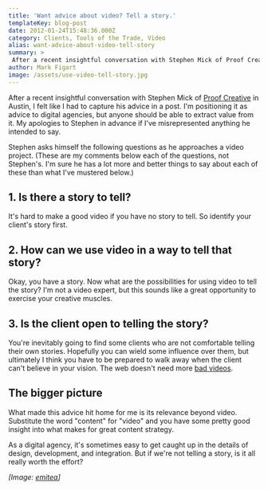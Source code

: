 ```yaml
---
title: 'Want advice about video? Tell a story.'
templateKey: blog-post
date: 2012-01-24T15:48:36.000Z
category: Clients, Tools of the Trade, Video
alias: want-advice-about-video-tell-story
summary: > 
 After a recent insightful conversation with Stephen Mick of Proof Creative in Austin, I felt like I had to capture his advice in a post. I'm positioning it as advice to digital agencies, but anyone should be able to extract value from it. My apologies to Stephen in advance if I've misrepresented anything he intended to say.
author: Mark Figart
image: /assets/use-video-tell-story.jpg
---
```


After a recent insightful conversation with Stephen Mick of [Proof Creative](http://www.proofcreative.com/) in Austin, I felt like I had to capture his advice in a post. I'm positioning it as advice to digital agencies, but anyone should be able to extract value from it. My apologies to Stephen in advance if I've misrepresented anything he intended to say.

Stephen asks himself the following questions as he approaches a video project. (These are my comments below each of the questions, not Stephen's. I'm sure he has a lot more and better things to say about each of these than what I've mustered below.)

1\. Is there a story to tell?
-----------------------------

It's hard to make a good video if you have no story to tell. So identify your client's story first.

2\. How can we use video in a way to tell that story?
-----------------------------------------------------

Okay, you have a story. Now what are the possibilities for using video to tell the story? I'm not a video expert, but this sounds like a great opportunity to exercise your creative muscles.

3\. Is the client open to telling the story?
--------------------------------------------

You're inevitably going to find some clients who are not comfortable telling their own stories. Hopefully you can wield some influence over them, but ultimately I think you have to be prepared to walk away when the client can't believe in your vision. The web doesn't need more [bad videos](https://www.youtube.com/watch?v=8iP_r9rUbgM).

The bigger picture
------------------

What made this advice hit home for me is its relevance beyond video. Substitute the word "content" for "video" and you have some pretty good insight into what makes for great content strategy.

As a digital agency, it's sometimes easy to get caught up in the details of design, development, and integration. But if we're not telling a story, is it all really worth the effort?

_\[Image: [emitea](http://www.freeimages.com/photo/button-1150628)\]_
